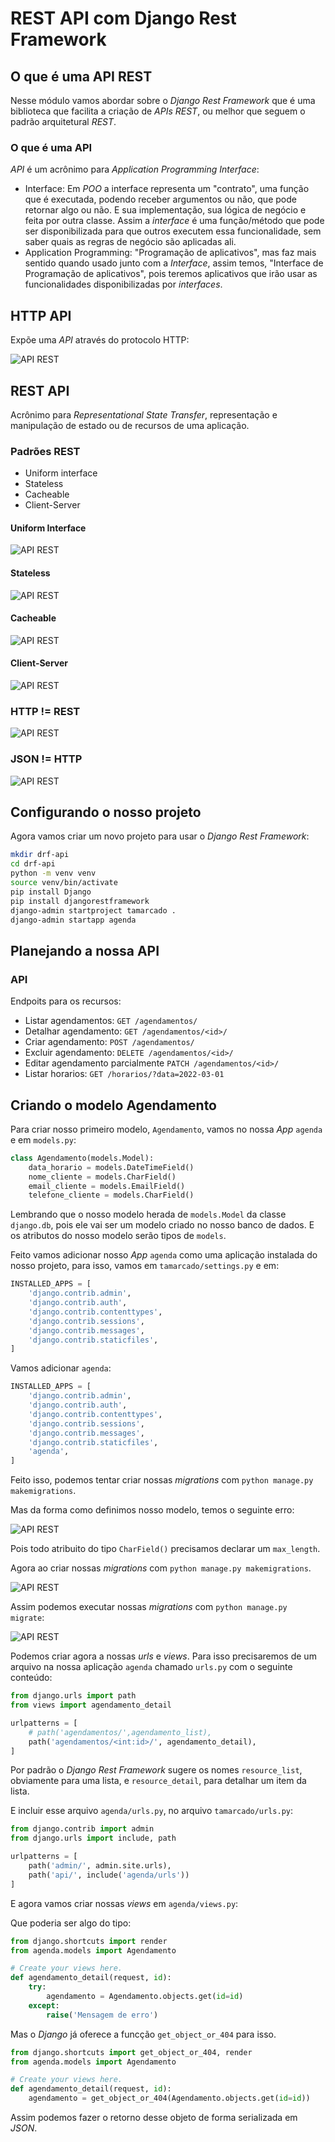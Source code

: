 # REST API com Django Rest Framework

## O que é uma API REST

Nesse módulo vamos abordar sobre o _Django Rest Framework_ que é uma biblioteca que facilita a criação de _APIs REST_, ou melhor que seguem o padrão arquitetural _REST_. 

### O que é uma API

_API_ é um acrônimo para _Application Programming Interface_:

* Interface: Em _POO_ a interface representa um "contrato", uma função que é executada, podendo receber argumentos ou não, que pode retornar algo ou não. E sua implementação, sua lógica de negócio e feita por outra classe. Assim a _interface_ é uma função/método que pode ser disponibilizada para que outros executem essa funcionalidade, sem saber quais as regras de negócio são aplicadas ali.
* Application Programming: "Programação de aplicativos", mas faz mais sentido quando usado junto com a _Interface_, assim temos, "Interface de Programação de aplicativos", pois teremos aplicativos que irão usar as funcionalidades disponibilizadas por _interfaces_.

## HTTP API

Expõe uma _API_ através do protocolo HTTP:

![API REST](./img/01.png "API REST")

## REST API

Acrônimo para _Representational State Transfer_, representação e manipulação de estado ou de recursos de uma aplicação.
  

### Padrões REST

* Uniform interface
* Stateless
* Cacheable
* Client-Server

#### Uniform Interface

![API REST](./img/02.png "API REST")

#### Stateless

![API REST](./img/03.png "API REST")

#### Cacheable

![API REST](./img/04.png "API REST")

#### Client-Server

![API REST](./img/05.png "API REST")

### HTTP != REST

![API REST](./img/06.png "API REST")

### JSON != HTTP

![API REST](./img/07.png "API REST")

## Configurando o nosso projeto

Agora vamos criar um novo projeto para usar o _Django Rest Framework_:

```sh
mkdir drf-api
cd drf-api
python -m venv venv
source venv/bin/activate
pip install Django
pip install djangorestframework 
django-admin startproject tamarcado .
django-admin startapp agenda
```

## Planejando a nossa API

### API

Endpoits para os recursos:

- Listar agendamentos: `GET /agendamentos/`
- Detalhar agendamento: `GET /agendamentos/<id>/`
- Criar agendamento: `POST /agendamentos/`
- Excluir agendamento: `DELETE /agendamentos/<id>/`
- Editar agendamento parcialmente `PATCH /agendamentos/<id>/`
- Listar horarios: `GET /horarios/?data=2022-03-01`

## Criando o modelo Agendamento

Para criar nosso primeiro modelo, `Agendamento`, vamos no nossa _App_ `agenda` e em `models.py`:

```py
class Agendamento(models.Model):
    data_horario = models.DateTimeField()
    nome_cliente = models.CharField()
    email_cliente = models.EmailField()
    telefone_cliente = models.CharField()
```

Lembrando que o nosso modelo herada de `models.Model` da classe `django.db`, pois ele vai ser um modelo criado no nosso banco de dados. E os atributos do nosso modelo serão tipos de `models`.

Feito vamos adicionar nosso _App_ `agenda` como uma aplicação instalada do nosso projeto, para isso, vamos em `tamarcado/settings.py` e em:

```py
INSTALLED_APPS = [
    'django.contrib.admin',
    'django.contrib.auth',
    'django.contrib.contenttypes',
    'django.contrib.sessions',
    'django.contrib.messages',
    'django.contrib.staticfiles',
]
```

Vamos adicionar `agenda`:

```py
INSTALLED_APPS = [
    'django.contrib.admin',
    'django.contrib.auth',
    'django.contrib.contenttypes',
    'django.contrib.sessions',
    'django.contrib.messages',
    'django.contrib.staticfiles',
    'agenda',
]
```

Feito isso, podemos tentar criar nossas _migrations_ com `python manage.py makemigrations`.

Mas da forma como definimos nosso modelo, temos o seguinte erro:

![API REST](./img/08.png "API REST")

Pois todo atribuito do tipo `CharField()` precisamos declarar um `max_length`.

Agora ao criar nossas _migrations_ com `python manage.py makemigrations`.

![API REST](./img/09.png "API REST")

Assim podemos executar nossas _migrations_ com `python manage.py migrate`:

![API REST](./img/10.png "API REST")

Podemos criar agora a nossas _urls_ e _views_. Para isso precisaremos de um arquivo na nossa aplicação `agenda` chamado `urls.py` com o seguinte conteúdo:


```py
from django.urls import path
from views import agendamento_detail

urlpatterns = [
    # path('agendamentos/',agendamento_list),
    path('agendamentos/<int:id>/', agendamento_detail),
]
```

Por padrão o _Django Rest Framework_ sugere os nomes `resource_list`, obviamente para uma lista, e `resource_detail`, para detalhar um item da lista.

E incluir esse arquivo `agenda/urls.py`, no arquivo `tamarcado/urls.py`:

```py
from django.contrib import admin
from django.urls import include, path

urlpatterns = [
    path('admin/', admin.site.urls),
    path('api/', include('agenda/urls'))
]
```

E agora vamos criar nossas _views_ em `agenda/views.py`:

Que poderia ser algo do tipo:

```py
from django.shortcuts import render
from agenda.models import Agendamento

# Create your views here.
def agendamento_detail(request, id):
    try:
        agendamento = Agendamento.objects.get(id=id)
    except:
        raise('Mensagem de erro')
```

Mas o _Django_ já oferece a funcção `get_object_or_404` para isso.

```py
from django.shortcuts import get_object_or_404, render
from agenda.models import Agendamento

# Create your views here.
def agendamento_detail(request, id):
    agendamento = get_object_or_404(Agendamento.objects.get(id=id))
```

Assim podemos fazer o retorno desse objeto de forma serializada em _JSON_.
